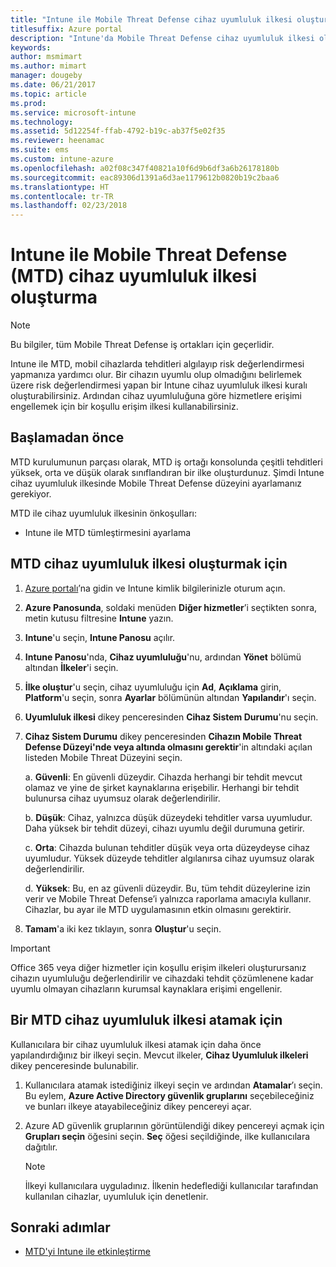 ```yaml
---
title: "Intune ile Mobile Threat Defense cihaz uyumluluk ilkesi oluşturma"
titlesuffix: Azure portal
description: "Intune'da Mobile Threat Defense cihaz uyumluluk ilkesi oluşturma"
keywords: 
author: msmimart
ms.author: mimart
manager: dougeby
ms.date: 06/21/2017
ms.topic: article
ms.prod: 
ms.service: microsoft-intune
ms.technology: 
ms.assetid: 5d12254f-ffab-4792-b19c-ab37f5e02f35
ms.reviewer: heenamac
ms.suite: ems
ms.custom: intune-azure
ms.openlocfilehash: a02f08c347f40821a10f6d9b6df3a6b26178180b
ms.sourcegitcommit: eac89306d1391a6d3ae1179612b0820b19c2baa6
ms.translationtype: HT
ms.contentlocale: tr-TR
ms.lasthandoff: 02/23/2018
---
```

# <a name="create-mobile-threat-defense-mtd-device-compliance-policy-with-intune"></a>Intune ile Mobile Threat Defense (MTD) cihaz uyumluluk ilkesi oluşturma

> [!NOTE] 
> Bu bilgiler, tüm Mobile Threat Defense iş ortakları için geçerlidir.

Intune ile MTD, mobil cihazlarda tehditleri algılayıp risk değerlendirmesi yapmanıza yardımcı olur. Bir cihazın uyumlu olup olmadığını belirlemek üzere risk değerlendirmesi yapan bir Intune cihaz uyumluluk ilkesi kuralı oluşturabilirsiniz. Ardından cihaz uyumluluğuna göre hizmetlere erişimi engellemek için bir koşullu erişim ilkesi kullanabilirsiniz.

## <a name="before-you-begin"></a>Başlamadan önce

MTD kurulumunun parçası olarak, MTD iş ortağı konsolunda çeşitli tehditleri yüksek, orta ve düşük olarak sınıflandıran bir ilke oluşturdunuz. Şimdi Intune cihaz uyumluluk ilkesinde Mobile Threat Defense düzeyini ayarlamanız gerekiyor.

MTD ile cihaz uyumluluk ilkesinin önkoşulları:

-   Intune ile MTD tümleştirmesini ayarlama

## <a name="to-create-a-mtd-device-compliance-policy"></a>MTD cihaz uyumluluk ilkesi oluşturmak için

1.  [Azure portalı](https://portal.azure.com/)’na gidin ve Intune kimlik bilgilerinizle oturum açın.

2.  **Azure Panosunda**, soldaki menüden **Diğer hizmetler**’i seçtikten sonra, metin kutusu filtresine **Intune** yazın.

3.  **Intune**'u seçin, **Intune Panosu** açılır.

4. **Intune Panosu**'nda, **Cihaz uyumluluğu**'nu, ardından **Yönet** bölümü altından **İlkeler**'i seçin.

5.  **İlke oluştur**'u seçin, cihaz uyumluluğu için **Ad**, **Açıklama** girin, **Platform**'u seçin, sonra **Ayarlar** bölümünün altından **Yapılandır**'ı seçin.

6.  **Uyumluluk ilkesi** dikey penceresinden **Cihaz Sistem Durumu**'nu seçin.

7.  **Cihaz Sistem Durumu** dikey penceresinden **Cihazın Mobile Threat Defense Düzeyi'nde veya altında olmasını gerektir**'in altındaki açılan listeden Mobile Threat Düzeyini seçin.

    a.  **Güvenli**: En güvenli düzeydir. Cihazda herhangi bir tehdit mevcut olamaz ve yine de şirket kaynaklarına erişebilir. Herhangi bir tehdit bulunursa cihaz uyumsuz olarak değerlendirilir.

    b.  **Düşük**: Cihaz, yalnızca düşük düzeydeki tehditler varsa uyumludur. Daha yüksek bir tehdit düzeyi, cihazı uyumlu değil durumuna getirir.

    c.  **Orta**: Cihazda bulunan tehditler düşük veya orta düzeydeyse cihaz uyumludur. Yüksek düzeyde tehditler algılanırsa cihaz uyumsuz olarak değerlendirilir.

    d.  **Yüksek**: Bu, en az güvenli düzeydir. Bu, tüm tehdit düzeylerine izin verir ve Mobile Threat Defense’i yalnızca raporlama amacıyla kullanır. Cihazlar, bu ayar ile MTD uygulamasının etkin olmasını gerektirir.

8.  **Tamam**'a iki kez tıklayın, sonra **Oluştur**'u seçin.

> [!IMPORTANT]
> Office 365 veya diğer hizmetler için koşullu erişim ilkeleri oluşturursanız cihazın uyumluluğu değerlendirilir ve cihazdaki tehdit çözümlenene kadar uyumlu olmayan cihazların kurumsal kaynaklara erişimi engellenir.

## <a name="to-assign-a-mtd-device-compliance-policy"></a>Bir MTD cihaz uyumluluk ilkesi atamak için

Kullanıcılara bir cihaz uyumluluk ilkesi atamak için daha önce yapılandırdığınız bir ilkeyi seçin. Mevcut ilkeler, **Cihaz Uyumluluk ilkeleri** dikey penceresinde bulunabilir.

1. Kullanıcılara atamak istediğiniz ilkeyi seçin ve ardından **Atamalar**’ı seçin. Bu eylem, **Azure Active Directory güvenlik gruplarını** seçebileceğiniz ve bunları ilkeye atayabileceğiniz dikey pencereyi açar.

2. Azure AD güvenlik gruplarının görüntülendiği dikey pencereyi açmak için **Grupları seçin** öğesini seçin.  **Seç** öğesi seçildiğinde, ilke kullanıcılara dağıtılır.

    > [!NOTE] 
    > İlkeyi kullanıcılara uyguladınız. İlkenin hedeflediği kullanıcılar tarafından kullanılan cihazlar, uyumluluk için denetlenir.

## <a name="next-steps"></a>Sonraki adımlar

- [MTD'yi Intune ile etkinleştirme](mtd-connector-enable.md)